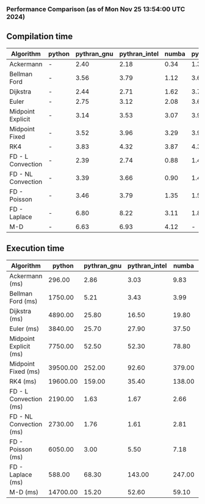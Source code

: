 ### Performance Comparison (as of Mon Nov 25 13:54:00 UTC 2024)
## Compilation time
Algorithm                 | python                    | pythran_gnu               | pythran_intel             | numba                     | pyccel_fortran_gnu        | pyccel_c_gnu              | pyccel_fortran_intel      | pyccel_c_intel           
------------------------- | ------------------------- | ------------------------- | ------------------------- | ------------------------- | ------------------------- | ------------------------- | ------------------------- | -------------------------
Ackermann                 | -                         | 2.40                      | 2.18                      | 0.34                      | 1.35                      | 1.30                      | 1.46                      | 1.40                     
Bellman Ford              | -                         | 3.56                      | 3.79                      | 1.12                      | 3.69                      | 3.99                      | 3.89                      | 4.03                     
Dijkstra                  | -                         | 2.44                      | 2.71                      | 1.62                      | 3.74                      | 4.02                      | 3.94                      | 4.08                     
Euler                     | -                         | 2.75                      | 3.12                      | 2.08                      | 3.68                      | 4.02                      | 3.83                      | 4.03                     
Midpoint Explicit         | -                         | 3.14                      | 3.53                      | 3.07                      | 3.92                      | 4.25                      | 4.09                      | 4.26                     
Midpoint Fixed            | -                         | 3.52                      | 3.96                      | 3.29                      | 3.98                      | 4.32                      | 4.16                      | 4.41                     
RK4                       | -                         | 3.83                      | 4.32                      | 3.87                      | 4.38                      | 4.69                      | 4.55                      | 4.76                     
FD - L Convection         | -                         | 2.39                      | 2.74                      | 0.88                      | 1.43                      | 3.98                      | 1.62                      | 3.99                     
FD - NL Convection        | -                         | 3.39                      | 3.66                      | 0.90                      | 1.43                      | 4.04                      | 1.65                      | 4.00                     
FD - Poisson              | -                         | 3.46                      | 3.79                      | 1.35                      | 1.56                      | 4.16                      | 2.94                      | 4.16                     
FD - Laplace              | -                         | 6.80                      | 8.22                      | 3.11                      | 1.89                      | 4.47                      | 2.18                      | 4.38                     
M-D                       | -                         | 6.63                      | 6.93                      | 4.12                      | -                         | -                         | -                         | -                        

## Execution time
Algorithm                 | python                    | pythran_gnu               | pythran_intel             | numba                     | pyccel_fortran_gnu        | pyccel_c_gnu              | pyccel_fortran_intel      | pyccel_c_intel           
------------------------- | ------------------------- | ------------------------- | ------------------------- | ------------------------- | ------------------------- | ------------------------- | ------------------------- | -------------------------
Ackermann (ms)            | 296.00                    | 2.86                      | 3.03                      | 9.83                      | 1.50                      | 1.59                      | 9.78                      | 4.33                     
Bellman Ford (ms)         | 1750.00                   | 5.21                      | 3.43                      | 3.99                      | 2.98                      | 6.10                      | -                         | 19.10                    
Dijkstra (ms)             | 4890.00                   | 25.80                     | 16.50                     | 19.80                     | 18.90                     | 30.00                     | -                         | 21.60                    
Euler (ms)                | 3840.00                   | 25.70                     | 27.90                     | 37.50                     | 15.70                     | 146.00                    | 14.80                     | 127.00                   
Midpoint Explicit (ms)    | 7750.00                   | 52.50                     | 52.30                     | 78.80                     | 23.60                     | 281.00                    | 17.10                     | 250.00                   
Midpoint Fixed (ms)       | 39500.00                  | 252.00                    | 92.60                     | 379.00                    | 74.70                     | 1400.00                   | 63.00                     | 1210.00                  
RK4 (ms)                  | 19600.00                  | 159.00                    | 35.40                     | 138.00                    | 35.40                     | 483.00                    | 37.50                     | 401.00                   
FD - L Convection (ms)    | 2190.00                   | 1.63                      | 1.67                      | 2.66                      | 1.49                      | 1.63                      | -                         | 4.06                     
FD - NL Convection (ms)   | 2730.00                   | 1.76                      | 1.61                      | 2.81                      | 1.97                      | 2.18                      | -                         | 4.06                     
FD - Poisson (ms)         | 6050.00                   | 3.00                      | 5.50                      | 7.18                      | 2.83                      | 3.78                      | -                         | 5.08                     
FD - Laplace (ms)         | 588.00                    | 68.30                     | 143.00                    | 247.00                    | 58.80                     | 280.00                    | -                         | 273.00                   
M-D (ms)                  | 14700.00                  | 15.20                     | 52.60                     | 59.10                     | -                         | -                         | -                         | -                        
